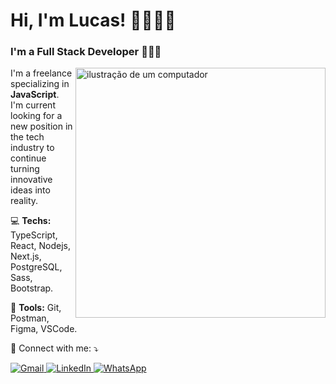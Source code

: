 # Hi, I'm Lucas! 👋🏼🇧🇷
### I'm a Full Stack Developer 👨🏻‍💻
<img src="https://raw.githubusercontent.com/MicaelliMedeiros/micaellimedeiros/master/image/computer-illustration.png" alt="ilustração de um computador" min-width="400px" max-width="400px" width="400px" align="right">

<p align="left"> 
  I'm a freelance specializing in <strong>JavaScript</strong>.<br>
  I'm current looking for a new position in the tech industry to continue turning innovative ideas into reality.
</p>

<p align="left">
  💻 <strong>Techs:</strong> TypeScript, React, Nodejs, Next.js, PostgreSQL, Sass, Bootstrap.
</p>

<p align="left">
  💼 <strong>Tools:</strong> Git, Postman, Figma, VSCode.
</p>

<p align="left">
  🔹 Connect with me: ⤵️
</p>

<p align="left">
  <a href="mailto:lucsantosdev@gmail.com" title="Gmail" target="_blank">
    <img src="https://img.shields.io/badge/-Gmail-FF0000?style=flat-square&labelColor=FF0000&logo=gmail&logoColor=white&link=mailto:lucsantosdev@gmail.com" alt="Gmail"/>
  </a>
  <a href="#" title="LinkedIn" target="_blank">
    <img src="https://img.shields.io/badge/-Linkedin-0e76a8?style=flat-square&logo=Linkedin&logoColor=white&link=LINK-DO-MEU-LINKEDIN" alt="LinkedIn"/>
  </a>
  <a href="https://wa.me/5581994412459" title="WhatsApp" target="_blank">
    <img src="https://img.shields.io/badge/-WhatsApp-25d366?style=flat-square&labelColor=25d366&logo=whatsapp&logoColor=white&link=https://wa.me/5581994412459" alt="WhatsApp"/>
  </a>
</p>
